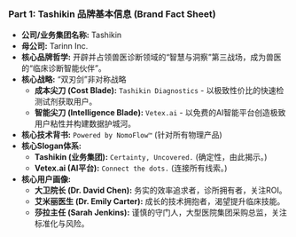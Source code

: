 ### **Part 1: Tashikin 品牌基本信息 (Brand Fact Sheet)**

*   **公司/业务集团名称:** Tashikin
*   **母公司:** Tarinn Inc.
*   **核心品牌哲学:** 开辟并占领兽医诊断领域的“智慧与洞察”第三战场，成为兽医的“临床诊断智能伙伴”。
*   **核心战略:** “双刃剑”非对称战略
    *   **成本尖刀 (Cost Blade):** `Tashikin Diagnostics` - 以极致性价比的快速检测试剂获取用户。
    *   **智能尖刀 (Intelligence Blade):** `Vetex.ai` - 以免费的AI智能平台创造极致用户粘性并构建数据护城河。
*   **核心技术背书:** `Powered by NomoFlow™` (针对所有物理产品)
*   **核心Slogan体系:**
    *   **Tashikin (业务集团):** `Certainty, Uncovered.` (确定性，由此揭示。)
    *   **Vetex.ai (AI平台):** `Connect the dots.` (连接所有线索。)
*   **核心用户画像:**
    *   **大卫院长 (Dr. David Chen):** 务实的效率追求者，诊所拥有者，关注ROI。
    *   **艾米丽医生 (Dr. Emily Carter):** 成长的技术拥抱者，渴望提升临床技能。
    *   **莎拉主任 (Sarah Jenkins):** 谨慎的守门人，大型医院集团采购总监，关注标准化与风险。